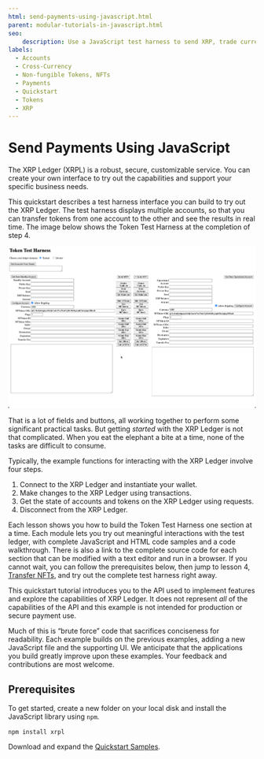 ```yaml
---
html: send-payments-using-javascript.html
parent: modular-tutorials-in-javascript.html
seo:
    description: Use a JavaScript test harness to send XRP, trade currencies, and mint and trade NFTs.
labels:
  - Accounts
  - Cross-Currency
  - Non-fungible Tokens, NFTs
  - Payments
  - Quickstart
  - Tokens
  - XRP
---
```

# Send Payments Using JavaScript

The XRP Ledger (XRPL) is a robust, secure, customizable service. You can create your own interface to try out the capabilities and support your specific business needs.

This quickstart describes a test harness interface you can build to try out the XRP Ledger. The test harness displays multiple accounts, so that you can transfer tokens from one account to the other and see the results in real time. The image below shows the Token Test Harness at the completion of step 4.

![Quickstart Tutorial Window](/docs/img/quickstart1.png)

That is a lot of fields and buttons, all working together to perform some significant practical tasks. But getting _started_ with the XRP Ledger is not that complicated. When you eat the elephant a bite at a time, none of the tasks are difficult to consume.

Typically, the example functions for interacting with the XRP Ledger involve four steps.

1. Connect to the XRP Ledger and instantiate your wallet.
2. Make changes to the XRP Ledger using transactions.
3. Get the state of accounts and tokens on the XRP Ledger using requests.
4. Disconnect from the XRP Ledger.

Each lesson shows you how to build the Token Test Harness one section at a time. Each module lets you try out meaningful interactions with the test ledger, with complete JavaScript and HTML code samples and a code walkthrough. There is also a link to the complete source code for each section that can be modified with a text editor and run in a browser. If you cannot wait, you can follow the prerequisites below, then jump to lesson 4, [Transfer NFTs](transfer-nfts-using-javascript.md), and try out the complete test harness right away.

This quickstart tutorial introduces you to the API used to implement features and explore the capabilities of XRP Ledger. It does not represent *all* of the capabilities of the API and this example is not intended for production or secure payment use.

Much of this is “brute force” code that sacrifices conciseness for readability. Each example builds on the previous examples, adding a new JavaScript file and the supporting UI. We anticipate that the applications you build greatly improve upon these examples. Your feedback and contributions are most welcome.

## Prerequisites

To get started, create a new folder on your local disk and install the JavaScript library using `npm`.

```
npm install xrpl
```

Download and expand the [Quickstart Samples](https://github.com/XRPLF/xrpl-dev-portal/tree/master/_code-samples/quickstart/js/)<!-- {.github-code-download} -->.
